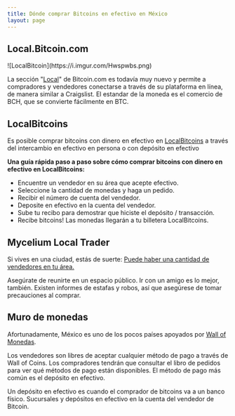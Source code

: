 ```yaml
---
title: Dónde comprar Bitcoins en efectivo en México
layout: page
---
```


<h2> Local.Bitcoin.com </h2>
![LocalBitcoin](https://i.imgur.com/Hwspwbs.png)

La sección "[Local](https://local.bitcoin.com/en/offers/Mexico)" de Bitcoin.com es todavía muy nuevo y permite a compradores y vendedores conectarse a través de su plataforma en línea, de manera similar a Craigslist. El estandar de la moneda es el comercio de BCH, que se convierte fácilmente en BTC.

<h2> LocalBitcoins </h2>

Es posible comprar bitcoins con dinero en efectivo en [LocalBitcoins](http://localbitcoins.com) a través del intercambio en efectivo en persona o con depósito en efectivo

**Una guía rápida paso a paso sobre cómo comprar bitcoins con dinero en efectivo en LocalBitcoins:**
* Encuentre un vendedor en su área que acepte efectivo.
* Seleccione la cantidad de monedas y haga un pedido.
* Recibir el número de cuenta del vendedor.
* Deposite en efectivo en la cuenta del vendedor.
* Sube tu recibo para demostrar que hiciste el depósito / transacción.
* Recibe bitcoins! Las monedas llegarán a tu billetera LocalBitcoins.

<h2> Mycelium Local Trader </h2>

Si vives en una ciudad, estás de suerte: [Puede haber una cantidad de vendedores en tu área.](https://play.google.com/store/apps/details?id=com.mycelium.wallet)

Asegúrate de reunirte en un espacio público. Ir con un amigo es lo mejor, también. Existen informes de estafas y robos, así que asegúrese de tomar precauciones al comprar.

<h2> Muro de monedas </h2>

Afortunadamente, México es uno de los pocos países apoyados por [Wall of Monedas](https://wallofcoins.com/).

Los vendedores son libres de aceptar cualquier método de pago a través de Wall of Coins. Los compradores tendrán que consultar el libro de pedidos para ver qué métodos de pago están disponibles. El método de pago más común es el depósito en efectivo.

Un depósito en efectivo es cuando el comprador de bitcoins va a un banco físico. Sucursales y depósitos en efectivo en la cuenta del vendedor de Bitcoin.

